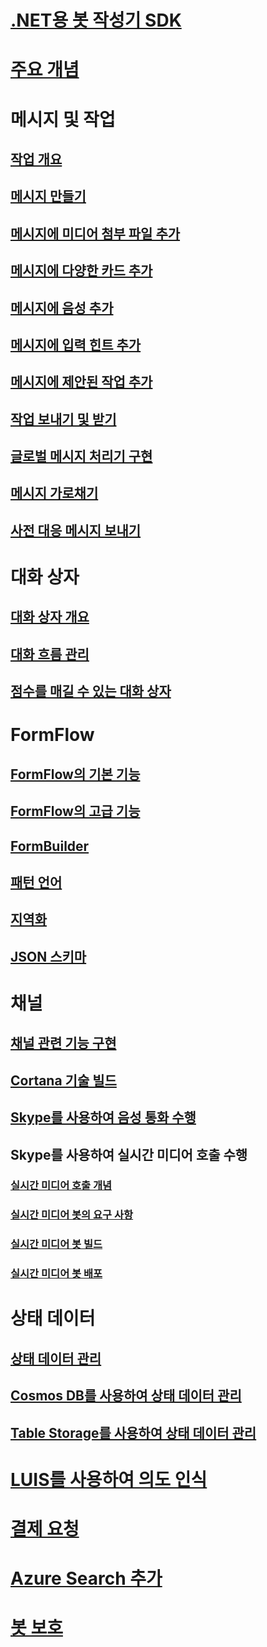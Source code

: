 # [.NET용 봇 작성기 SDK](bot-builder-dotnet-overview.md)
# [주요 개념](bot-builder-dotnet-concepts.md)
# 메시지 및 작업
## [작업 개요](bot-builder-dotnet-activities.md)
## [메시지 만들기](bot-builder-dotnet-create-messages.md)
## [메시지에 미디어 첨부 파일 추가](bot-builder-dotnet-add-media-attachments.md)
## [메시지에 다양한 카드 추가](bot-builder-dotnet-add-rich-card-attachments.md)
<!-- ## [Send carousel of cards](bot-builder-dotnet-add-carousel-card.md) -->
## [메시지에 음성 추가](bot-builder-dotnet-text-to-speech.md)
## [메시지에 입력 힌트 추가](bot-builder-dotnet-add-input-hints.md)
## [메시지에 제안된 작업 추가](bot-builder-dotnet-add-suggested-actions.md)
## [작업 보내기 및 받기](bot-builder-dotnet-connector.md)
## [글로벌 메시지 처리기 구현](bot-builder-dotnet-global-handlers.md)
## [메시지 가로채기](bot-builder-dotnet-middleware.md)
## [사전 대응 메시지 보내기](bot-builder-dotnet-proactive-messages.md)
# 대화 상자
## [대화 상자 개요](bot-builder-dotnet-dialogs.md)
## [대화 흐름 관리](bot-builder-dotnet-manage-conversation-flow.md)
## [점수를 매길 수 있는 대화 상자](bot-builder-dotnet-scorable-dialogs.md)
# FormFlow
## [FormFlow의 기본 기능](bot-builder-dotnet-formflow.md)
## [FormFlow의 고급 기능](bot-builder-dotnet-formflow-advanced.md)
## [FormBuilder](bot-builder-dotnet-formflow-formbuilder.md)
## [패턴 언어](bot-builder-dotnet-formflow-pattern-language.md)
## [지역화](bot-builder-dotnet-formflow-localize.md)
## [JSON 스키마](bot-builder-dotnet-formflow-json-schema.md)
# 채널
## [채널 관련 기능 구현](bot-builder-dotnet-channeldata.md)
## [Cortana 기술 빌드](bot-builder-dotnet-cortana-skill.md)
## [Skype를 사용하여 음성 통화 수행](bot-builder-dotnet-audio-calls.md)
## Skype를 사용하여 실시간 미디어 호출 수행
### [실시간 미디어 호출 개념](bot-builder-dotnet-real-time-media-concepts.md)
### [실시간 미디어 봇의 요구 사항](bot-builder-dotnet-real-time-media-requirements.md)
### [실시간 미디어 봇 빌드](bot-builder-dotnet-real-time-audio-video-call-overview.md)
### [실시간 미디어 봇 배포](bot-builder-dotnet-real-time-deploy-visual-studio.md)
# 상태 데이터
## [상태 데이터 관리](bot-builder-dotnet-state.md)
## [Cosmos DB를 사용하여 상태 데이터 관리](bot-builder-dotnet-state-azure-cosmosdb.md)
## [Table Storage를 사용하여 상태 데이터 관리](bot-builder-dotnet-state-azure-table-storage.md)
# [LUIS를 사용하여 의도 인식](bot-builder-dotnet-luis-dialogs.md)
# [결제 요청](bot-builder-dotnet-request-payment.md)
# [Azure Search 추가](bot-builder-dotnet-search-azure.md)
# [봇 보호](bot-builder-dotnet-security.md)
